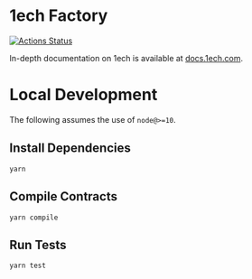 # 1ech Factory

[![Actions Status](https://github.com/1ech/1ech-swap-core/workflows/CI/badge.svg)](https://github.com/1ech/1ech-swap-core/actions)

In-depth documentation on 1ech is available at [docs.1ech.com](https://docs.1ech.com/).

# Local Development

The following assumes the use of `node@>=10`.

## Install Dependencies

`yarn`

## Compile Contracts

`yarn compile`

## Run Tests

`yarn test`
